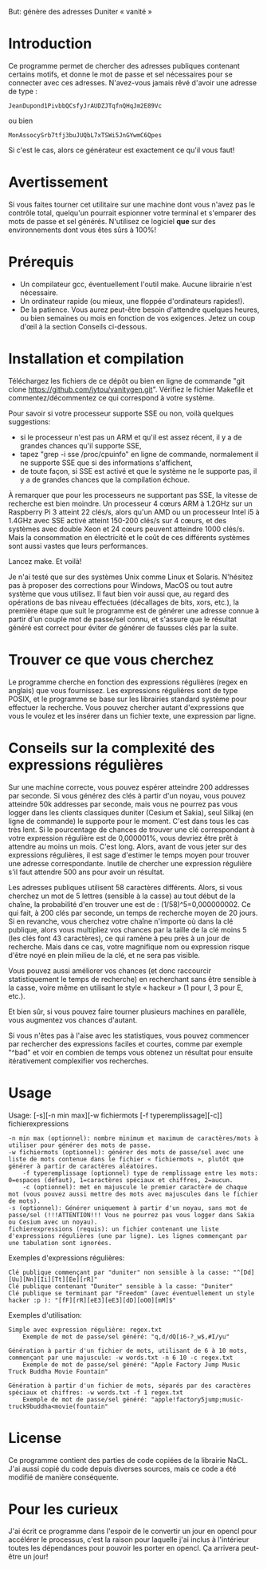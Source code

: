But: génère des adresses Duniter « vanité »

# Introduction

Ce programme permet de chercher des adresses publiques contenant certains motifs, et donne le mot de passe et sel nécessaires pour se connecter avec ces adresses. N'avez-vous jamais rêvé d'avoir une adresse de type :

    JeanDupond1PivbbQCsfyJrAUDZJTqfnQHqJm2E89Vc

ou bien

    MonAssocySrb7tfj3buJUQbL7xTSWi5JnGYwmC6Qpes

Si c'est le cas, alors ce générateur est exactement ce qu'il vous faut!

# Avertissement

Si vous faites tourner cet utilitaire sur une machine dont vous n'avez pas le contrôle total, quelqu'un pourrait espionner votre terminal et s'emparer des mots de passe et sel générés. N'utilisez ce logiciel **que** sur des environnements dont vous êtes sûrs à 100%!
# Prérequis

- Un compilateur gcc, éventuellement l'outil make. Aucune librairie n'est nécessaire.
- Un ordinateur rapide (ou mieux, une floppée d'ordinateurs rapides!).
- De la patience. Vous aurez peut-être besoin d'attendre quelques heures, ou bien semaines ou mois en fonction de vos exigences. Jetez un coup d'œil à la section Conseils ci-dessous.

# Installation et compilation

Téléchargez les fichiers de ce dépôt ou bien en ligne de commande "git clone https://github.com/jytou/vanitygen.git".
Vérifiez le fichier Makefile et commentez/décommentez ce qui correspond à votre système.

Pour savoir si votre processeur supporte SSE ou non, voilà quelques suggestions:
- si le processeur n'est pas un ARM et qu'il est assez récent, il y a de grandes chances qu'il supporte SSE,
- tapez "grep -i sse /proc/cpuinfo" en ligne de commande, normalement il ne supporte SSE que si des informations s'affichent,
- de toute façon, si SSE est activé et que le système ne le supporte pas, il y a de grandes chances que la compilation échoue.

À remarquer que pour les processeurs ne supportant pas SSE, la vitesse de recherche est bien moindre. Un processeur 4 cœurs ARM à 1.2GHz sur un Raspberry Pi 3 atteint 22 clés/s, alors qu'un AMD ou un processeur Intel i5 à 1.4GHz avec SSE activé atteint 150-200 clés/s sur 4 cœurs, et des systèmes avec double Xeon et 24 cœurs peuvent atteindre 1000 clés/s. Mais la consommation en électricité et le coût de ces différents systèmes sont aussi vastes que leurs performances.

Lancez make. Et voilà!

Je n'ai testé que sur des systèmes Unix comme Linux et Solaris. N'hésitez pas à proposer des corrections pour Windows, MacOS ou tout autre système que vous utilisez.
Il faut bien voir aussi que, au regard des opérations de bas niveau effectuées (décallages de bits, xors, etc.), la première étape que suit le programme est de générer une adresse connue à partir d'un couple mot de passe/sel connu, et s'assure que le résultat généré est correct pour éviter de générer de fausses clés par la suite.

# Trouver ce que vous cherchez

Le programme cherche en fonction des expressions régulières (regex en anglais) que vous fournissez. Les expressions régulières sont de type POSIX, et le programme se base sur les librairies standard système pour effectuer la recherche. Vous pouvez chercher autant d'expressions que vous le voulez et les insérer dans un fichier texte, une expression par ligne.

# Conseils sur la complexité des expressions régulières

Sur une machine correcte, vous pouvez espérer atteindre 200 addresses par seconde. Si vous générez des clés à partir d'un noyau, vous pouvez atteindre 50k addresses par seconde, mais vous ne pourrez pas vous logger dans les clients classiques duniter (Cesium et Sakia), seul Silkaj (en ligne de commande) le supporte pour le moment. C'est dans tous les cas très lent. Si le pourcentage de chances de trouver une clé correspondant à votre expression régulière est de 0,000001%, vous devriez être prêt à attendre au moins un mois. C'est long. Alors, avant de vous jeter sur des expressions régulières, il est sage d'estimer le temps moyen pour trouver une adresse correspondante. Inutile de chercher une expression régulière s'il faut attendre 500 ans pour avoir un résultat.

Les adresses publiques utilisent 58 caractères différents. Alors, si vous cherchez un mot de 5 lettres (sensible à la casse) au tout début de la chaîne, la probabilité d'en trouver une est de : (1/58)^5=0,000000002. Ce qui fait, à 200 clés par seconde, un temps de recherche moyen de 20 jours. Si en revanche, vous cherchez votre chaîne n'importe où dans la clé publique, alors vous multipliez vos chances par la taille de la clé moins 5 (les clés font 43 caractères), ce qui ramène à peu près à un jour de recherche. Mais dans ce cas, votre magnifique nom ou expression risque d'être noyé en plein milieu de la clé, et ne sera pas visible.

Vous pouvez aussi améliorer vos chances (et donc raccourcir statistiquement le temps de recherche) en recherchant sans être sensible à la casse, voire même en utilisant le style « hackeur » (1 pour l, 3 pour E, etc.).

Et bien sûr, si vous pouvez faire tourner plusieurs machines en parallèle, vous augmentez vos chances d'autant.

Si vous n'êtes pas à l'aise avec les statistiques, vous pouvez commencer par rechercher des expressions faciles et courtes, comme par exemple "^bad" et voir en combien de temps vous obtenez un résultat pour ensuite itérativement complexifier vos recherches.

# Usage

Usage: [-s][-n min max][-w fichiermots [-f typeremplissage][-c]] fichierexpressions

	-n min max (optionnel): nombre minimum et maximum de caractères/mots à utiliser pour générer des mots de passe.
	-w fichiermots (optionnel): générer des mots de passe/sel avec une liste de mots contenue dans le fichier « fichiermots », plutôt que générer à partir de caractères aléatoires.
		-f typeremplissage (optionnel) type de remplissage entre les mots: 0=espaces (défaut), 1=caractères spéciaux et chiffres, 2=aucun.
		-c (optionnel): met en majuscule le premier caractère de chaque mot (vous pouvez aussi mettre des mots avec majuscules dans le fichier de mots).
	-s (optionnel): Générer uniquement à partir d'un noyau, sans mot de passe/sel (!!!ATTENTION!!! Vous ne pourrez pas vous logger dans Sakia ou Cesium avec un noyau).
	fichierexpressions (requis): un fichier contenant une liste d'expressions régulières (une par ligne). Les lignes commençant par une tabulation sont ignorées.

Exemples d'expressions régulières:

    Clé publique commençant par "duniter" non sensible à la casse: "^[Dd][Uu][Nn][Ii][Tt][Ee][rR]"
    Clé publique contenant "Duniter" sensible à la casse: "Duniter"
    Clé publique se terminant par "Freedom" (avec éventuellement un style hacker :p ): "[fF][rR][eE3][eE3][dD][oO0][mM]$"

Exemples d'utilisation:

    Simple avec expression régulière: regex.txt
        Exemple de mot de passe/sel généré: "q,d/dQ[i6-?_w$,#I/yu"

    Génération à partir d'un fichier de mots, utilisant de 6 à 10 mots, commençant par une majuscule: -w words.txt -n 6 10 -c regex.txt
        Exemple de mot de passe/sel généré: "Apple Factory Jump Music Truck Buddha Movie Fountain"

    Génération à partir d'un fichier de mots, séparés par des caractères spéciaux et chiffres: -w words.txt -f 1 regex.txt
        Exemple de mot de passe/sel généré: "apple!factory5jump;music-truck9buddha<movie(fountain"

# License

Ce programme contient des parties de code copiées de la librairie NaCL.
J'ai aussi copié du code depuis diverses sources, mais ce code a été modifié de manière conséquente.

# Pour les curieux

J'ai écrit ce programme dans l'espoir de le convertir un jour en opencl pour accélérer le processus, c'est la raison pour laquelle j'ai inclus à l'intérieur toutes les dépendances pour pouvoir les porter en opencl. Ça arrivera peut-être un jour!
